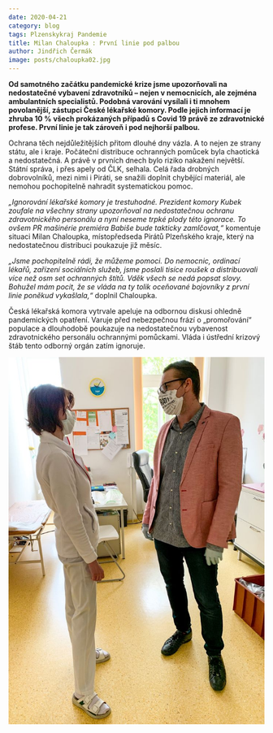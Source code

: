 ```yaml
---
date: 2020-04-21
category: blog
tags: Plzenskykraj Pandemie
title: Milan Chaloupka : První linie pod palbou
author: Jindřich Čermák
image: posts/chaloupka02.jpg
---
```

**Od samotného začátku pandemické krize jsme upozorňovali na nedostatečné vybavení zdravotníků – nejen v nemocnicích, ale zejména ambulantních specialistů. Podobná varování vysílali i ti mnohem povolanější, zástupci České lékařské komory. Podle jejich informací je zhruba 10 % všech prokázaných případů s Covid 19 právě ze zdravotnické profese. První linie je tak zároveň i pod nejhorší palbou.**

Ochrana těch nejdůležitějších přitom dlouhé dny vázla. A to nejen ze strany státu, ale i kraje. Počáteční distribuce ochranných pomůcek byla chaotická a nedostatečná. A právě v prvních dnech bylo riziko nakažení největší. Státní správa, i přes apely od ČLK, selhala. Celá řada drobných dobrovolníků, mezi nimi i Piráti, se snažili doplnit chybějící materiál, ale nemohou pochopitelně nahradit systematickou pomoc.

*„Ignorování lékařské komory je trestuhodné. Prezident komory Kubek zoufale na všechny strany upozorňoval na nedostatečnou ochranu zdravotnického personálu a nyní neseme trpké plody této ignorace. To ovšem PR mašinérie premiéra Babiše bude takticky zamlčovat,“* komentuje situaci Milan Chaloupka, místopředseda Pirátů Plzeňského kraje, který na nedostatečnou distribuci poukazuje již měsíc.

*„Jsme pochopitelně rádi, že můžeme pomoci. Do nemocnic, ordinací lékařů, zařízení sociálních služeb, jsme poslali tisíce roušek a distribuovali více než osm set ochranných štítů. Vděk všech se nedá popsat slovy. Bohužel mám pocit, že se vláda na ty tolik oceňované bojovníky z první linie poněkud vykašlala,“* doplnil Chaloupka.

Česká lékařská komora vytrvale apeluje na odbornou diskusi ohledně pandemických opatření. Varuje před nebezpečnou frází o „promořování“ populace a dlouhodobě poukazuje na nedostatečnou vybavenost zdravotnického personálu ochrannými pomůckami. Vláda i ústřední krizový štáb tento odborný orgán zatím ignoruje.

![](/assets/img/posts/chaloupka03.jpg)
